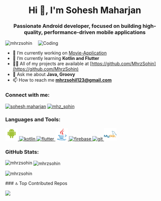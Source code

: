 <h1 align="center">Hi 👋, I'm Sohesh Maharjan</h1>
<h3 align="center">Passionate Android developer, focused on building high-quality, performance-driven mobile applications</h3>
<img align="right" alt="Coding" width="400" src="https://user-images.githubusercontent.com/74038190/212748842-9fcbad5b-6173-4175-8a61-521f3dbb7514.gif">

<p align="left"> <img src="https://komarev.com/ghpvc/?username=mhrzsohin&label=Profile%20views&color=0e75b6&style=flat" alt="mhrzsohin" /> </p>

- 🔭 I’m currently working on [Movie-Application](https://github.com/MhrzSohin/Movie-Application.git)
- 🌱 I’m currently learning **Kotlin and Flutter**
- 👨‍💻 All of my projects are available at [https://github.com/MhrzSohin](https://github.com/MhrzSohin)
- 💬 Ask me about **Java, Groovy**
- 📫 How to reach me **mhrzsohil123@gmail.com**

<h3 align="left">Connect with me:</h3>
<p align="left">
  <a href="https://linkedin.com/in/sohesh-maharjan" target="blank"><img align="center" src="https://raw.githubusercontent.com/rahuldkjain/github-profile-readme-generator/master/src/images/icons/Social/linked-in-alt.svg" alt="sohesh maharjan" height="30" width="40" /></a>
  <a href="https://instagram.com/mhz_sohin" target="blank"><img align="center" src="https://raw.githubusercontent.com/rahuldkjain/github-profile-readme-generator/master/src/images/icons/Social/instagram.svg" alt="mhz_sohin" height="30" width="40" /></a>
</p>

<h3 align="left">Languages and Tools:</h3>
<p align="left">
  <a href="https://developer.android.com" target="_blank" rel="noreferrer"> <img src="https://raw.githubusercontent.com/devicons/devicon/master/icons/android/android-original-wordmark.svg" alt="android" width="40" height="40"/> </a>
  <a href="https://kotlinlang.org" target="_blank" rel="noreferrer"> <img src="https://www.vectorlogo.zone/logos/kotlinlang/kotlinlang-icon.svg" alt="kotlin" width="40" height="40"/> </a>
  <a href="https://flutter.dev" target="_blank" rel="noreferrer"> <img src="https://www.vectorlogo.zone/logos/flutterio/flutterio-icon.svg" alt="flutter" width="40" height="40"/> </a>
  <a href="https://www.java.com" target="_blank" rel="noreferrer"> <img src="https://raw.githubusercontent.com/devicons/devicon/master/icons/java/java-original.svg" alt="java" width="40" height="40"/> </a>
  <a href="https://firebase.google.com/" target="_blank" rel="noreferrer"> <img src="https://www.vectorlogo.zone/logos/firebase/firebase-icon.svg" alt="firebase" width="40" height="40"/> </a>
  <a href="https://git-scm.com/" target="_blank" rel="noreferrer"> <img src="https://www.vectorlogo.zone/logos/git-scm/git-scm-icon.svg" alt="git" width="40" height="40"/> </a>
  <a href="https://www.mysql.com/" target="_blank" rel="noreferrer"> <img src="https://raw.githubusercontent.com/devicons/devicon/master/icons/mysql/mysql-original-wordmark.svg" alt="mysql" width="40" height="40"/> </a>
</p>




<h3 align="left">GitHub Stats:</h3>
<p><img align="left" src="https://github-readme-stats.vercel.app/api/top-langs?username=mhrzsohin&show_icons=true&locale=en&layout=compact" alt="mhrzsohin" /></p>

<p>&nbsp;<img align="center" src="https://github-readme-stats.vercel.app/api?username=mhrzsohin&show_icons=true&locale=en" alt="mhrzsohin" /></p>

<p><img align="center" src="https://github-readme-streak-stats.herokuapp.com/?user=mhrzsohin&" alt="mhrzsohin" /></p>
### 🔝 Top Contributed Repos

![](https://github-contributor-stats.vercel.app/api?username=MhrzSohin&limit=4&theme=flat&combine_all_yearly_contributions=true)

